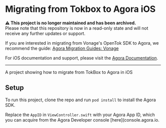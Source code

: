 # Migrating from Tokbox to Agora iOS 

**⚠️ This project is no longer maintained and has been archived.**  
Please note that this repository is now in a read-only state and will not receive any further updates or support.

If you are interested in migrating from Vonage's OpenTok SDK to Agora, we recommend the guide: [Agora Migration Guides: Vonage](https://api-ref.agora.io/en/video-sdk/ios/4.x/tutorials/agorartckit/agoramigrationfromvonage)

For iOS documentation and support, please visit the [Agora Documentation](https://docs.agora.io/en/).

--- 
A project showing how to migrate from TokBox to Agora in iOS

## Setup

To run this project, clone the repo and run `pod install` to install the Agora SDK.

Replace the `AppID` in `ViewController.swift` with your Agora App ID, which you can acquire from the Agora Developer console [here](console.agora.io.
